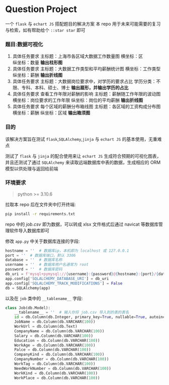 # Question Project

一个 `flask` 与 `echart JS` 搭配题目的解决方案
本 repo 用于未来可能需要的复习与检索，如有帮助给个 `::star star` 即可

### 题目:数据可视化

1. 具体任务要求
	主标题：上海市各区域大数据工作数量图
	横坐标：区	
	纵坐标：数量
	**输出柱形图**
2. 具体任务要求
	主标题：大数据工作类型和平均薪酬统计图
	横坐标：工作类型	
	纵坐标：薪酬
	**输出折线图**
3. 具体任务要求
	主标题：大数据岗位要求中，对学历的要求占比
	学历分类：不限、专科、本科、硕士、博士
	**输出扇形，并输出学历的占比**
4. 具体任务要求
	查看工作年限对薪酬的影响
	主标题：薪酬随工作年限的波动图
	横坐标：岗位要求的工作年限
	纵坐标：岗位的平均薪酬
	**输出折线图**
5. 具体任务要求
	每个区域的薪酬分布箱线图
	主标题：各区域的工资构成分布图
	横坐标：薪酬
	纵坐标：区域 
	**输出箱须图**

### 目的

该解决方案旨在测试 `flask`,`SQLAlchemy`,`jinja` 与 `echart JS` 的基本使用，无重难点

测试了 `flask` 与 `jinja` 的配合使用来让 `echart JS` 生成符合预期的可视化图表，并且还测试了通过 `SQLAlchemy` 来读取远端数据库中表的数据，生成相应的 ORM 模型以供处理与返回给前端

### 环境要求

> python >= 3.10.6

拉取本 repo 后在文件夹中打开终端:
```bash
pip install -r requirements.txt
```

repo 中的  *job.csv* 即为数据，可以转成 xlsx 文件格式后通过 navicat 等数据库管理软件导入数据库即可

修改 `app.py` 中关于数据库连接的字段:

```python
hostname = ''  # 数据库ip，本机即为 localhost 或 127.0.0.1
port = ''  # 数据库端口，默认 3306
database = ''  # 数据库名称
username = ''  # 数据库用户名通常为 root
password = ''  # 数据库密码
db_uri = f'mysql+pymysql://{username}:{password}@{hostname}:{port}/{database}?charset=utf8'
app.config['SQLALCHEMY_DATABASE_URI'] = db_uri
app.config['SQLALCHEMY_TRACK_MODIFICATIONS'] = False
db = SQLAlchemy(app)
```

以及在 `job` 类中的 `__tablename__` 字段:

```python
class Job(db.Model):
    __tablename__ = ''  # 输入你将 job.csv 导入到的表的表名
    id = db.Column(db.Integer, primary_key=True, nullable=True, autoincrement=True)
    JobName = db.Column(db.VARCHAR(100))
    WorkUrl = db.Column(db.Text)
    CompanyName = db.Column(db.VARCHAR(100))
    Salary = db.Column(db.VARCHAR(100))
    Education = db.Column(db.VARCHAR(100))
    WorkAge = db.Column(db.VARCHAR(100))
    Palce = db.Column(db.VARCHAR(100))
    CompanyKind = db.Column(db.VARCHAR(100))
    CompanyNumber = db.Column(db.VARCHAR(100))
    WorkTag = db.Column(db.VARCHAR(100))
    NeedWorkNumber = db.Column(db.VARCHAR(100))
    WorkKind = db.Column(db.VARCHAR(100))
    WorkPlace = db.Column(db.VARCHAR(100))
```
